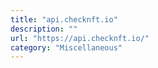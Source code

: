 ```yaml
---
title: "api.checknft.io"
description: ""
url: "https://api.checknft.io/"
category: "Miscellaneous"
---
```


